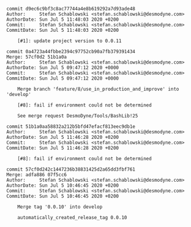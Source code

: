     commit d9ec6c9bf3c8ac77744a4e8b619292a7d93ade48
    Author:     Stefan Schablowski <stefan.schablowski@desmodyne.com>
    AuthorDate: Sun Jul 5 11:48:03 2020 +0200
    Commit:     Stefan Schablowski <stefan.schablowski@desmodyne.com>
    CommitDate: Sun Jul 5 11:48:03 2020 +0200
    
        [#1]: update project version to 0.0.11
    
    commit 0a4723a44fbbe2394c97752cb90a7fb379391434
    Merge: 57cf0d2 51b1a0a
    Author:     Stefan Schablowski <stefan.schablowski@desmodyne.com>
    AuthorDate: Sun Jul 5 09:47:12 2020 +0000
    Commit:     Stefan Schablowski <stefan.schablowski@desmodyne.com>
    CommitDate: Sun Jul 5 09:47:12 2020 +0000
    
        Merge branch 'feature/8/use_in_production_and_improve' into 'develop'
        
        [#8]: fail if environment could not be determined
        
        See merge request DesmoDyne/Tools/BashLib!25
    
    commit 51b1a0aa58832a212b5bfd47efacf813eec9db1e
    Author:     Stefan Schablowski <stefan.schablowski@desmodyne.com>
    AuthorDate: Sun Jul 5 11:46:28 2020 +0200
    Commit:     Stefan Schablowski <stefan.schablowski@desmodyne.com>
    CommitDate: Sun Jul 5 11:46:28 2020 +0200
    
        [#8]: fail if environment could not be determined
    
    commit 57cf0d242c1447236b38831425d2a65dd3fbf761
    Merge: adfa886 07f5cc6
    Author:     Stefan Schablowski <stefan.schablowski@desmodyne.com>
    AuthorDate: Sun Jul 5 10:46:45 2020 +0200
    Commit:     Stefan Schablowski <stefan.schablowski@desmodyne.com>
    CommitDate: Sun Jul 5 10:46:45 2020 +0200
    
        Merge tag '0.0.10' into develop
        
        automatically_created_release_tag 0.0.10
